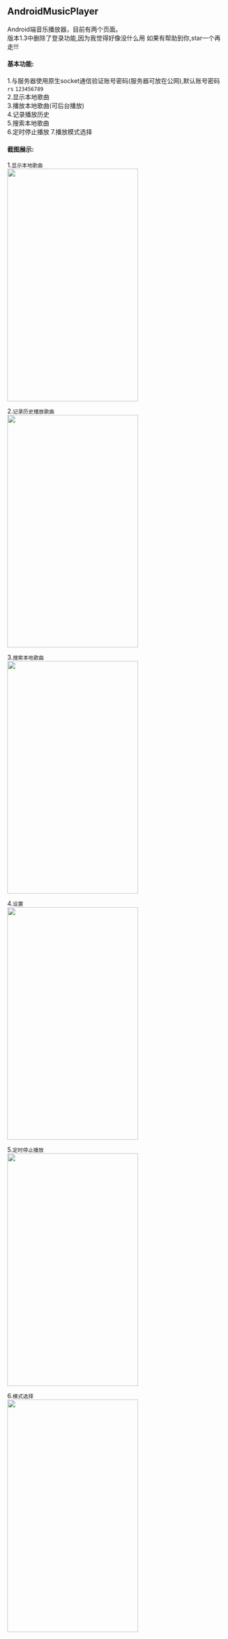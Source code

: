## AndroidMusicPlayer
Android端音乐播放器，目前有两个页面。  
版本1.3中删除了登录功能,因为我觉得好像没什么用
如果有帮助到你,star一个再走!!!
#### 基本功能:  
1.与服务器使用原生socket通信验证账号密码(服务器可放在公网),默认账号密码 `rs`  `123456789`  
2.显示本地歌曲  
3.播放本地歌曲(可后台播放)  
4.记录播放历史  
5.搜索本地歌曲  
6.定时停止播放
7.播放模式选择
#### 截图展示:
1.`显示本地歌曲`  
<img src="https://github.com/Lvdou-Jack/AndroidMusicPlayer/raw/master/MyFiles/picture/截图/Version1.3/display.png" height = 533 width = 300>  

2.`记录历史播放歌曲`  
<img src="https://github.com/Lvdou-Jack/AndroidMusicPlayer/raw/master/MyFiles/picture/截图/Version1.3/playHistory.png" height = 533 width = 300>  

3.`搜索本地歌曲`  
<img src="https://github.com/Lvdou-Jack/AndroidMusicPlayer/raw/master/MyFiles/picture/截图/Version1.3/searchMusic.png" height = 533 width = 300>  

4.`设置`  
<img src="https://github.com/Lvdou-Jack/AndroidMusicPlayer/raw/master/MyFiles/picture/截图/Version1.3/setting.png" height = 533 width = 300>  

5.`定时停止播放`  
<img src="https://github.com/Lvdou-Jack/AndroidMusicPlayer/raw/master/MyFiles/picture/截图/Version1.3/automaticStop.png" height = 533 width = 300>  

6.`模式选择`  
<img src="https://github.com/Lvdou-Jack/AndroidMusicPlayer/raw/master/MyFiles/picture/截图/Version1.3/playMode.png" height = 533 width = 300>  
